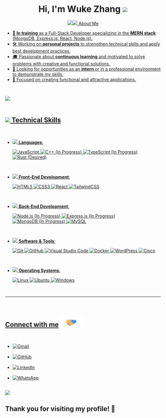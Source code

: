 <h1 align="center"><b>Hi, I'm Wuke Zhang </b><img src="https://media.giphy.com/media/hvRJCLFzcasrR4ia7z/giphy.gif" width="35"></h1>

<p align="center">
  <a href="https://github.com/DenverCoder1/readme-typing-svg"><img src="https://readme-typing-svg.herokuapp.com?font=Time+New+Roman&color=cyan&size=25&center=true&vCenter=true&width=600&height=100&lines=Front-End+Developer+in+Training;Aspiring+MERN+Full-Stack+Developer;Passionate+about+Continuous+Learning;Solving+Problems+Creatively;Welcome+to+my+profile!</a>
</p>

## <picture><img src="https://github.com/7oSkaaa/7oSkaaa/blob/main/Images/about_me.gif?raw=true" width="50px"></picture> About Me

<br>

- 🌱 **In training** as a Full-Stack Developer specializing in the **MERN stack** (MongoDB, Express.js, React, Node.js).
- 🛠️ Working on **personal projects** to strengthen technical skills and apply best development practices.
- 🎓 Passionate about **continuous learning** and motivated to solve problems with creative and functional solutions.
- 💼 Looking for opportunities as an **intern** or in a professional environment to demonstrate my skills.
- 🌟 Focused on creating functional and attractive applications.

<br>

<img src="https://user-images.githubusercontent.com/73097560/115834477-dbab4500-a447-11eb-908a-139a6edaec5c.gif"><br><br>

## <img src="https://media2.giphy.com/media/QssGEmpkyEOhBCb7e1/giphy.gif" width="25"><b> Technical Skills</b>
<br>

<p align="center">

- <picture> <img src = "https://github.com/7oSkaaa/7oSkaaa/blob/main/Images/Programming_Languages.gif?raw=true" width = 50px>  </picture> **Languages**:
    
    ![JavaScript](https://img.shields.io/badge/JavaScript-%23F7DF1E.svg?style=for-the-badge&logo=javascript&logoColor=black)
    ![C++ (In Progress)](https://img.shields.io/badge/C++-In%20Progress-blue?style=for-the-badge&logo=c%2B%2B&logoColor=white)
    ![TypeScript (In Progress)](https://img.shields.io/badge/TypeScript-In%20Progress-blue?style=for-the-badge&logo=typescript&logoColor=white)
    ![Rust (Desired)](https://img.shields.io/badge/Rust-%20Desired-orange?style=for-the-badge&logo=rust&logoColor=white)

<br>   
    
- <picture> <img src = "https://github.com/7oSkaaa/7oSkaaa/blob/main/Images/Front_End.gif?raw=true" width = 50px>  </picture> **Front-End Development**:
  
    ![HTML5](https://img.shields.io/badge/HTML5-%23E34F26.svg?style=for-the-badge&logo=html5&logoColor=white)
    ![CSS3](https://img.shields.io/badge/CSS3-%231572B6.svg?style=for-the-badge&logo=css3&logoColor=white)
    ![React](https://img.shields.io/badge/React-%2320232a.svg?style=for-the-badge&logo=react&logoColor=%2361DAFB)
    ![TailwindCSS](https://img.shields.io/badge/TailwindCSS-%2338B2AC.svg?style=for-the-badge&logo=tailwind-css&logoColor=white)

<br>

- <picture> <img src = "https://github.com/7oSkaaa/7oSkaaa/blob/main/Images/Software_Tools.gif?raw=true" width = 50px>  </picture> **Back-End Development**:

    ![Node.js (In Progress)](https://img.shields.io/badge//Node.js-In%20Progress-blue?style=for-the-badge&logo=node.js&logoColor=white)
    ![Express.js (In Progress)](https://img.shields.io/badge/Express.js-In%20Progress-blue?style=for-the-badge&logo=express&logoColor=white)
    ![MongoDB (In Progress)](https://img.shields.io/badge/MongoDB-In%20Progress-blue?style=for-the-badge&logo=mongodb&logoColor=white)
    ![MySQL](https://img.shields.io/badge/MySQL-%2300f.svg?style=for-the-badge&logo=mysql&logoColor=white)
    
<br>

- <picture> <img src = "https://github.com/7oSkaaa/7oSkaaa/blob/main/Images/IDEs.gif?raw=true" width = 50px>  </picture> **Software & Tools**:

    ![Git](https://img.shields.io/badge/git-%23F05033.svg?style=for-the-badge&logo=git&logoColor=white)
    ![GitHub](https://img.shields.io/badge/github-%23121011.svg?style=for-the-badge&logo=github&logoColor=white)
    ![Visual Studio Code](https://img.shields.io/badge/VS%20Code-%23007ACC.svg?style=for-the-badge&logo=visual-studio-code&logoColor=white)
    ![Docker](https://img.shields.io/badge/Docker-%230db7ed.svg?style=for-the-badge&logo=docker&logoColor=white)
    ![WordPress](https://img.shields.io/badge/WordPress-%233C3C3C.svg?style=for-the-badge&logo=wordpress&logoColor=white)
    ![Cisco](https://img.shields.io/badge/Cisco-%23049fd9.svg?style=for-the-badge&logo=cisco&logoColor=white)

<br>

- <picture> <img src = "https://github.com/7oSkaaa/7oSkaaa/blob/main/Images/OS.gif?raw=true" width = 50px>  </picture> **Operating Systems**:

    ![Linux](https://img.shields.io/badge/Linux-FCC624?style=for-the-badge&logo=linux&logoColor=black)
    ![Ubuntu](https://img.shields.io/badge/Ubuntu-E95420?style=for-the-badge&logo=ubuntu&logoColor=white)
    ![Windows](https://img.shields.io/badge/Windows-0078D6?style=for-the-badge&logo=windows&logoColor=white)

</p>

<br>

-----

<br>

## <b> Connect with me</b><img src="https://github.com/0xAbdulKhalid/0xAbdulKhalid/raw/main/assets/mdImages/handshake.gif" width="80">
<br>
<div align='left'>

<ul>

<li>
<a href="mailto:wuke.zhang@example.com" target="_blank">
<img src="https://img.shields.io/badge/gmail-%23EA4335.svg?style=for-the-badge&logo=gmail&logoColor=white" alt="Gmail"/>
</a>
</li>

<br>

<li>
<a href="https://github.com/WukeZhang" target="_blank">
<img src="https://img.shields.io/badge/github-%23181717.svg?style=for-the-badge&logo=github&logoColor=white" alt="GitHub"/>
</a>
</li>

<br>

<li>
<a href="https://www.linkedin.com/in/WukeZhang/" target="_blank">
<img src="https://img.shields.io/badge/linkedin-%230A66C2.svg?style=for-the-badge&logo=linkedin&logoColor=white" alt="LinkedIn"/>
</a>
</li>

<br>

<li>
<a href="https://wa.me/1234567890" target="_blank">
<img src="https://img.shields.io/badge/WhatsApp-%2325D366.svg?style=for-the-badge&logo=whatsapp&logoColor=white" alt="WhatsApp"/>
</a>
</li>

</ul>

</div>

<br>
<img src="https://user-images.githubusercontent.com/73097560/115834477-dbab4500-a447-11eb-908a-139a6edaec5c.gif">
<br>

## <b>Thank you for visiting my profile! 🌟</b>
